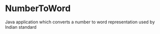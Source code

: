 # NumberToWord
Java application which converts a number to word representation used by Indian standard

